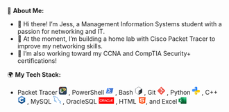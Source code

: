 💫 **About Me:**
- 👋 Hi there! I’m Jess, a Management Information Systems student with a passion for networking and IT.
- 🚀 At the moment, I’m building a home lab with Cisco Packet Tracer to improve my networking skills.
- 🌱 I’m also working toward my CCNA and CompTIA Security+ certifications!

🌍 **My Tech Stack:** 
- Packet Tracer  <img src="https://github.com/jessica-nguyen-dev/jessica-nguyen-dev/blob/main/images/Cisco-Packet-Tracer-098765.png?raw=true" width="18" height="18" /> , PowerShell  <img src="https://github.com/jessica-nguyen-dev/jessica-nguyen-dev/blob/main/images/PowerShell_5.0_icon.png?raw=true" width="18" height="18" /> , Bash  <img src="https://github.com/jessica-nguyen-dev/jessica-nguyen-dev/blob/main/images/Bash_Logo_Colored.svg.png?raw=true" width="18" height="18" /> , Git  <img src="https://github.com/jessica-nguyen-dev/jessica-nguyen-dev/blob/main/images/social.png?raw=true" width="18" height="18" /> , Python  <img src="https://github.com/jessica-nguyen-dev/jessica-nguyen-dev/blob/main/images/python.png?raw=true" width="18" height="18" /> , C++  <img src="https://github.com/jessica-nguyen-dev/jessica-nguyen-dev/blob/main/images/13841574.png?raw=true" width="18" height="18" /> , MySQL  <img src="https://github.com/jessica-nguyen-dev/jessica-nguyen-dev/blob/main/images/programing.png?raw=true" width="18" height="18" /> , OracleSQL   <img src="https://github.com/jessica-nguyen-dev/jessica-nguyen-dev/blob/main/images/Font-Oracle-Logo.png?raw=true" width="35" height="15" /> , HTML  <img src="https://github.com/jessica-nguyen-dev/jessica-nguyen-dev/blob/main/images/html-5.png?raw=true" width="18" height="15" />, and Excel  <img src="https://github.com/jessica-nguyen-dev/jessica-nguyen-dev/blob/main/images/microsoft-excel-icon-logo-symbol-free-png%20(1).png?raw=true" width="18" height="15" />
